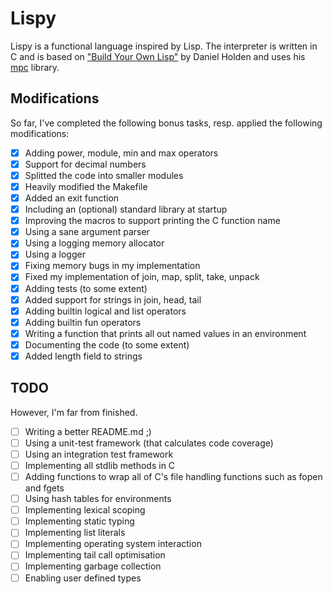 # Lispy
Lispy is a functional language inspired by Lisp. The interpreter is written in C and is based on ["Build Your Own Lisp"](https://buildyourownlisp.com/) by Daniel Holden and uses his [mpc](https://github.com/orangeduck/mpc) library.

## Modifications
So far, I've completed the following bonus tasks, resp. applied the following modifications:
- [x] Adding power, module, min and max operators
- [x] Support for decimal numbers
- [x] Splitted the code into smaller modules
- [x] Heavily modified the Makefile
- [x] Added an exit function
- [x] Including an (optional) standard library at startup
- [x] Improving the macros to support printing the C function name
- [x] Using a sane argument parser
- [x] Using a logging memory allocator
- [x] Using a logger
- [x] Fixing memory bugs in my implementation
- [x] Fixed my implementation of join, map, split, take, unpack
- [x] Adding tests (to some extent)
- [x] Added support for strings in join, head, tail
- [x] Adding builtin logical and list operators
- [x] Adding builtin fun operators
- [x] Writing a function that prints all out named values in an environment
- [x] Documenting the code (to some extent)
- [x] Added length field to strings

## TODO
However, I'm far from finished.
- [ ] Writing a better README.md ;)
- [ ] Using a unit-test framework (that calculates code coverage)
- [ ] Using an integration test framework
- [ ] Implementing all stdlib methods in C
- [ ] Adding functions to wrap all of C's file handling functions such as fopen and fgets
- [ ] Using hash tables for environments
- [ ] Implementing lexical scoping
- [ ] Implementing static typing
- [ ] Implementing list literals
- [ ] Implementing operating system interaction
- [ ] Implementing tail call optimisation
- [ ] Implementing garbage collection
- [ ] Enabling user defined types
